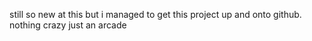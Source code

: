 still so new at this but i managed to get this project up and onto github. nothing crazy just an arcade
